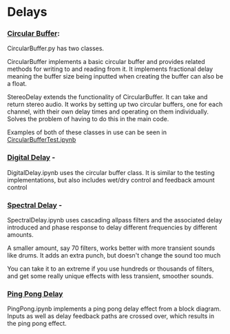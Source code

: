 # Delays
### [Circular Buffer](./Basic%20Delays/CircularBuffer.py):
CircularBuffer.py has two classes. 

CircularBuffer implements a basic circular buffer and provides related methods for writing to and reading from it. It implements fractional delay meaning the buffer size being inputted when creating the buffer can also be a float.

StereoDelay extends the functionality of CircularBuffer. It can take and
    return stereo audio. It works by setting up two circular buffers, one for 
    each channel, with their own delay times and operating on them individually.
    Solves the problem of having to do this in the main code.

Examples of both of these classes in use can be seen in [CircularBufferTest.ipynb](./Basic%20Delays/CircularBufferTest.ipynb)

### [Digital Delay](./Basic%20Delays/DigitalDelay.ipynb) - 
DigitalDelay.ipynb uses the circular buffer class. It is similar to the testing
    implementations, but also includes wet/dry control and feedback amount control

### [Spectral Delay](./Advanced%20Delays/SpectralDelay.ipynb) - 
SpectralDelay.ipynb uses cascading allpass filters and the associated delay 
    introduced and phase response to delay different frequencies by different amounts.

A smaller amount, say 70 filters, works better with more transient sounds like
    drums. It adds an extra punch, but doesn't change the sound too much

You can take it to an extreme if you use hundreds or thousands of filters, and 
    get some really unique effects with less transient, smoother sounds.

### [Ping Pong Delay](./Advanced%20Delays/PingPong.ipynb)
PingPong.ipynb implements a ping pong delay effect from a block diagram. Inputs as well as delay feedback paths are crossed over, which results in the ping pong effect.
